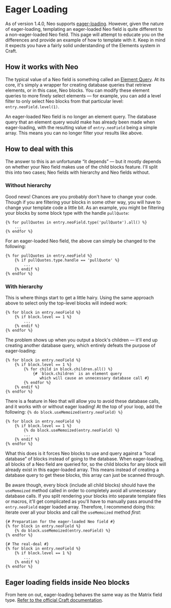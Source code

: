 # Eager Loading

As of version 1.4.0, Neo supports [eager-loading](https://docs.craftcms.com/v3/dev/eager-loading-elements.html). However, given the nature of eager-loading, templating an eager-loaded Neo field is quite different to a non-eager-loaded Neo field. This page will attempt to educate you on the differences and provide an example of how to template with it. Keep in mind it expects you have a fairly solid understanding of the Elements system in Craft.

## How it works with Neo

The typical value of a Neo field is something called an [Element Query](https://docs.craftcms.com/v3/dev/element-queries/). At its core, it's simply a wrapper for creating database queries that retrieve elements, or in this case, Neo blocks. You can modify these element queries to more finely select elements &mdash; for example, you can add a level filter to only select Neo blocks from that particular level: `entry.neoField.level(1)`.

An eager-loaded Neo field is no longer an element query. The database query that an element query would make has already been made when eager-loading, with the resulting value of `entry.neoField` being a simple array. This means you can no longer filter your results like above.

## How to deal with this

The answer to this is an unfortunate &ldquo;it depends&rdquo; &mdash; but it mostly depends on whether your Neo field makes use of the child blocks feature. I'll split this into two cases; Neo fields with hierarchy and Neo fields without.

### Without hierarchy

Good news! Chances are you probably don't have to change your code. Though if you are filtering your blocks in some other way, you will have to change your template code a little bit. As an example, you might be filtering your blocks by some block type with the handle `pullQuote`:

```twig
{% for pullQuotes in entry.neoField.type('pullQuote').all() %}
    ...
{% endfor %}
```

For an eager-loaded Neo field, the above can simply be changed to the following:

```twig
{% for pullQuotes in entry.neoField %}
    {% if pullQuotes.type.handle == 'pullQuote' %}
        ...
    {% endif %}
{% endfor %}
```

### With hierarchy

This is where things start to get a little hairy. Using the same approach above to select only the top-level blocks will indeed work:

```twig
{% for block in entry.neoField %}
    {% if block.level == 1 %}
        ...
    {% endif %}
{% endfor %}
```

The problem shows up when you output a block's children &mdash; it'll end up creating another database query, which entirely defeats the purpose of eager-loading:

```twig
{% for block in entry.neoField %}
    {% if block.level == 1 %}
        {% for child in block.children.all() %}
            {# `block.children` is an element query 
               which will cause an unnecessary database call #}
        {% endfor %}
    {% endif %}
{% endfor %}
```

There is a feature in Neo that will allow you to avoid these database calls, and it works with or without eager loading! At the top of your loop, add the following: `{% do block.useMemoized(entry.neoField) %}`

```twig
{% for block in entry.neoField %}
    {% if block.level == 1 %}
        {% do block.useMemoized(entry.neoField) %}
        ...
    {% endif %}
{% endfor %}
```

What this does is it forces Neo blocks to use and query against a &ldquo;local database&rdquo; of blocks instead of going to the database. When eager-loading, all blocks of a Neo field are queried for, so the child blocks for any block will already exist in this eager-loaded array. This means instead of creating a database query to get these blocks, this array can just be scanned through.

Be aware though, every block (include all child blocks) should have the `useMemoized` method called in order to completely avoid all unnecessary database calls. If you split rendering your blocks into separate template files or macros, it'll get complicated as you'll have to manually pass around the `entry.neoField` eager loaded array. Therefore, I recommend doing this: iterate over all your blocks and call the `useMemoized` method _first_:

```twig
{# Preparation for the eager-loaded Neo field #}
{% for block in entry.neoField %}
    {% do block.useMemoized(entry.neoField) %}
{% endfor %}

{# The real-deal #}
{% for block in entry.neoField %}
    {% if block.level == 1 %}
        ...
    {% endif %}
{% endfor %}
```

## Eager loading fields inside Neo blocks

From here on out, eager-loading behaves the same way as the Matrix field type. [Refer to the official Craft documentation](https://docs.craftcms.com/v3/dev/eager-loading-elements.html#eager-loading-elements-related-to-matrix-blocks).

